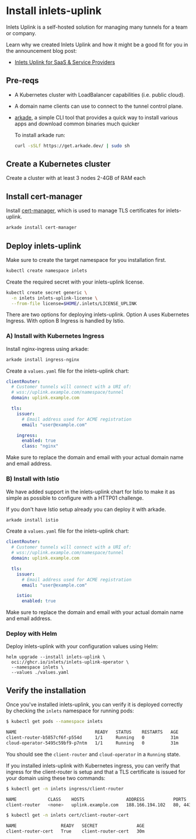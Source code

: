 # Install inlets-uplink

Inlets Uplink is a self-hosted solution for managing many tunnels for a team or company.

Learn why we created Inlets Uplink and how it might be a good fit for you in the announcement blog post:

- [Inlets Uplink for SaaS & Service Providers](https://inlets.dev/blog/2022/11/16/service-provider-uplinks.html)

## Pre-reqs
* A Kubernetes cluster with LoadBalancer capabilities (i.e. public cloud).
* A domain name clients can use to connect to the tunnel control plane.
* [arkade](https://github.com/alexellis/arkade), a simple CLI tool that provides a quick way to install various apps and download common binaries much quicker
    
    To install arkade run:

    ```bash
    curl -sSLf https://get.arkade.dev/ | sudo sh
    ```

## Create a Kubernetes cluster

Create a cluster with at least 3 nodes 2-4GB of RAM each

## Install cert-manager

Install [cert-manager](https://cert-manager.io/docs/), which is used to manage TLS certificates for inlets-uplink.
```bash
arkade install cert-manager
```

## Deploy inlets-uplink

Make sure to create the target namespace for you installation first.

```bash
kubectl create namespace inlets
```

Create the required secret with your inlets-uplink license.

```bash
kubectl create secret generic \
  -n inlets inlets-uplink-license \
  --from-file license=$HOME/.inlets/LICENSE_UPLINK
```

There are two options for deploying inlets-uplink. Option A uses Kubernetes Ingress. With option B Ingress is handled by Istio.

### A) Install with Kubernetes Ingress

Install nginx-ingress using arkade:

```bash
arkade install ingress-nginx
```

Create a `values.yaml` file for the inlets-uplink chart:

```yaml
clientRouter:
  # Customer tunnels will connect with a URI of:
  # wss://uplink.example.com/namespace/tunnel
  domain: uplink.example.com

  tls:
    issuer:
      # Email address used for ACME registration
      email: "user@example.com"

    ingress:
      enabled: true
      class: "nginx"      
```

Make sure to replace the domain and email with your actual domain name and email address.

### B) Install with Istio

We have added support in the inlets-uplink chart for Istio to make it as simple as possible to configure with a HTTP01 challenge.

If you don't have Istio setup already you can deploy it with arkade.

```bash
arkade install istio
```
Create a `values.yaml` file for the inlets-uplink chart:

```yaml
clientRouter:
  # Customer tunnels will connect with a URI of:
  # wss://uplink.example.com/namespace/tunnel
  domain: uplink.example.com

  tls:
    issuer:
      # Email address used for ACME registration
      email: "user@example.com"

    istio:
      enabled: true
```

Make sure to replace the domain and email with your actual domain name and email address.

### Deploy with Helm

Deploy inlets-uplink with your configuration values using Helm:

```
helm upgrade --install inlets-uplink \
  oci://ghcr.io/inlets/inlets-uplink-operator \
  --namespace inlets \
  --values ./values.yaml
```

## Verify the installation

Once you've installed inlets-uplink, you can verify it is deployed correctly by checking the `inlets` namespace for running pods:

```bash
$ kubectl get pods --namespace inlets  

NAME                              READY   STATUS    RESTARTS   AGE
client-router-b5857cf6f-p554d     1/1     Running   0          31m
cloud-operator-5495c59bf9-p7ntm   1/1     Running   0          31m
```

You should see the `client-router` and `cloud-operator` in a `Running` state.

If you installed inlets-uplink with Kubernetes ingress, you can verify that ingress for the client-router is setup and that a TLS certificate is issued for your domain using these two commands:

```bash
$ kubectl get -n inlets ingress/client-router

NAME            CLASS    HOSTS                ADDRESS           PORTS     AGE
client-router   <none>   uplink.example.com   188.166.194.102   80, 443   31m
```

```bash
$ kubectl get -n inlets cert/client-router-cert

NAME                 READY   SECRET               AGE
client-router-cert   True    client-router-cert   30m
```
